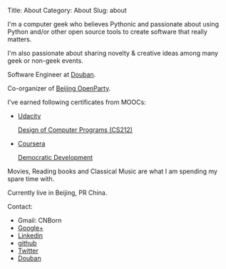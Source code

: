 Title: About
Category: About
Slug: about

I'm a computer geek who believes Pythonic and passionate about using Python and/or other open source tools to create software that really matters.

I'm also passionate about sharing novelty & creative ideas among many geek or non-geek events.

Software Engineer at [Douban](http://www.douban.com).

Co-organizer of [Beijing OpenParty](http://www.beijing-open-party.org).

I've earned following certificates from MOOCs:

  * [Udacity](https://www.udacity.com/)
  
    [Design of Computer Programs (CS212)](https://www.udacity.com/course/cs212)

  * [Coursera](https://www.coursera.org/)

    [Democratic Development](https://www.coursera.org/course/democraticdev)

Movies, Reading books and Classical Music are what I am spending my spare time with.

Currently live in Beijing, PR China.

Contact:

  * Gmail: CNBorn
  * [Google+](https://plus.google.com/105076951106222859649/posts)
  * [Linkedin](http://cn.linkedin.com/in/cnborn)
  * [github](https://github.com/CNBorn)
  * [Twitter](http://twitter.com/CNBorn)
  * [Douban](http://www.douban.com/people/CNBorn/)
